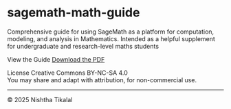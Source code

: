 # sagemath-math-guide
Comprehensive guide for using SageMath as a platform for computation, modeling, and analysis in Mathematics. Intended as a helpful supplement for undergraduate and research-level maths students



View the Guide
[Download the PDF](./sagemath-math-guide-tikalal.pdf)

License
Creative Commons BY-NC-SA 4.0  
You may share and adapt with attribution, for non-commercial use.

---

© 2025 Nishtha Tikalal

